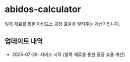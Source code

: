# abidos-calculator
벌목 재료를 통한 아비도스 공장 효율을 알려주는 계산기입니다.

## 업데이트 내역
- 2025-07-29: 서비스 시작 (벌목 재료를 통한 공장 효율 계산)
